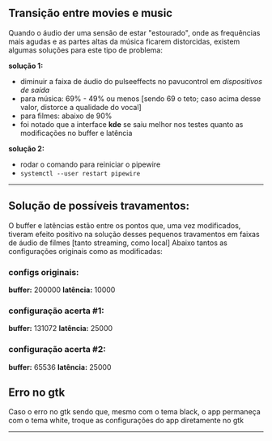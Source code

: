 ## Transição entre movies e music
Quando o áudio der uma sensão de estar "estourado", onde as frequências mais agudas e as partes altas da música ficarem distorcidas, existem algumas soluções para este tipo de problema:

**solução 1:**
- diminuir a faixa de áudio do pulseeffects no pavucontrol em *dispositivos de saída*
- para música: 69% - 49% ou menos [sendo 69 o teto; caso acima desse valor, distorce a qualidade do vocal]
- para filmes: abaixo de 90%
- foi notado que a interface **kde** se saiu melhor nos testes quanto as modificações no buffer e latência

**solução 2:**
- rodar o comando para reiniciar o pipewire
- `systemctl --user restart pipewire`

---
## Solução de possíveis travamentos:

O buffer e latências estão entre os pontos que, uma vez modificados, tiveram efeito positivo na solução desses pequenos travamentos em faixas de áudio de filmes [tanto streaming, como local]
Abaixo tantos as configurações originais como as modificadas: 

### configs originais:
**buffer:** 200000
**latência:** 10000

### configuração acerta #1:
**buffer:** 131072
**latência:** 25000

### configuração acerta #2:
**buffer:** 65536
**latência:** 25000


## Erro no gtk 

Caso o erro no gtk sendo que, mesmo com o tema black, o app permaneça com o tema white, troque as configurações do app diretamente no gtk

---
